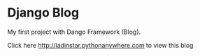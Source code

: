 # Django Blog
My first project with Dango Framework (Blog).

Click here http://ladinstar.pythonanywhere.com to view this blog
